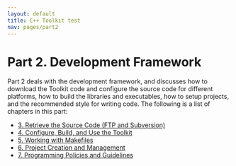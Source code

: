 ```yaml
---
layout: default
title: C++ Toolkit test
nav: pages/part2
---
```



Part 2. Development Framework
=============================

Part 2 deals with the development framework, and discusses how to download the Toolkit code and configure the source code for different platforms, how to build the libraries and executables, how to setup projects, and the recommended style for writing code. The following is a list of chapters in this part:

-   [3. Retrieve the Source Code (FTP and Subversion)](ch_getcode_svn.html)
-   [4. Configure, Build, and Use the Toolkit](ch_config.html)
-   [5. Working with Makefiles](ch_build.html)
-   [6. Project Creation and Management](ch_proj.html)
-   [7. Programming Policies and Guidelines](ch_style.html)


